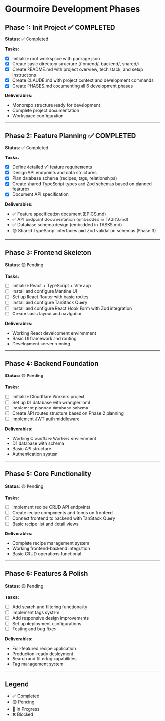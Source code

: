 # Gourmoire Development Phases

## Phase 1: Init Project ✅ COMPLETED
**Status**: ✅ Completed

**Tasks:**
- [x] Initialize root workspace with package.json
- [x] Create basic directory structure (frontend/, backend/, shared/)
- [x] Create README.md with project overview, tech stack, and setup instructions
- [x] Create CLAUDE.md with project context and development commands
- [x] Create PHASES.md documenting all 6 development phases

**Deliverables:**
- Monorepo structure ready for development
- Complete project documentation
- Workspace configuration

---

## Phase 2: Feature Planning ✅ COMPLETED
**Status**: ✅ Completed

**Tasks:**
- [x] Define detailed v1 feature requirements
- [x] Design API endpoints and data structures
- [x] Plan database schema (recipes, tags, relationships)
- [x] Create shared TypeScript types and Zod schemas based on planned features
- [x] Document API specification

**Deliverables:**
- ✅ Feature specification document (EPICS.md)
- ✅ API endpoint documentation (embedded in TASKS.md)
- ✅ Database schema design (embedded in TASKS.md)
- 🟡 Shared TypeScript interfaces and Zod validation schemas (Phase 3)

---

## Phase 3: Frontend Skeleton
**Status**: 🟡 Pending

**Tasks:**
- [ ] Initialize React + TypeScript + Vite app
- [ ] Install and configure Mantine UI
- [ ] Set up React Router with basic routes
- [ ] Install and configure TanStack Query
- [ ] Install and configure React Hook Form with Zod integration
- [ ] Create basic layout and navigation

**Deliverables:**
- Working React development environment
- Basic UI framework and routing
- Development server running

---

## Phase 4: Backend Foundation
**Status**: 🟡 Pending

**Tasks:**
- [ ] Initialize Cloudflare Workers project
- [ ] Set up D1 database with wrangler.toml
- [ ] Implement planned database schema
- [ ] Create API routes structure based on Phase 2 planning
- [ ] Implement JWT auth middleware

**Deliverables:**
- Working Cloudflare Workers environment
- D1 database with schema
- Basic API structure
- Authentication system

---

## Phase 5: Core Functionality
**Status**: 🟡 Pending

**Tasks:**
- [ ] Implement recipe CRUD API endpoints
- [ ] Create recipe components and forms on frontend
- [ ] Connect frontend to backend with TanStack Query
- [ ] Basic recipe list and detail views

**Deliverables:**
- Complete recipe management system
- Working frontend-backend integration
- Basic CRUD operations functional

---

## Phase 6: Features & Polish
**Status**: 🟡 Pending

**Tasks:**
- [ ] Add search and filtering functionality
- [ ] Implement tags system
- [ ] Add responsive design improvements
- [ ] Set up deployment configurations
- [ ] Testing and bug fixes

**Deliverables:**
- Full-featured recipe application
- Production-ready deployment
- Search and filtering capabilities
- Tag management system

---

## Legend
- ✅ Completed
- 🟡 Pending
- 🔄 In Progress
- ❌ Blocked